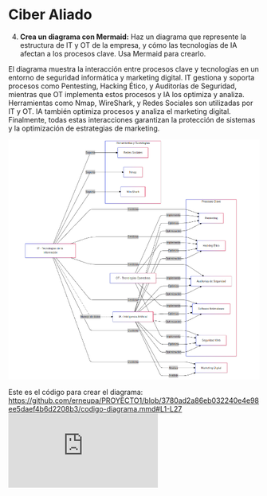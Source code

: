 # Ciber Aliado
 
4. **Crea un diagrama con Mermaid:** Haz un diagrama que represente la estructura de IT y OT de la empresa, y cómo las tecnologías de IA afectan a los procesos clave.     Usa Mermaid para crearlo.

El diagrama muestra la interacción entre procesos clave y tecnologías en un entorno de seguridad informática y marketing digital. IT gestiona y soporta procesos como Pentesting, Hacking Ético, y Auditorías de Seguridad, mientras que OT implementa estos procesos y IA los optimiza y analiza. Herramientas como Nmap, WireShark, y Redes Sociales son utilizadas por IT y OT. IA también optimiza procesos y analiza el marketing digital. Finalmente, todas estas interacciones garantizan la protección de sistemas y la optimización de estrategias de marketing.

![Diagrama de Mermaid formato .svg](https://github.com/erneupa/PROYECTO1/blob/pregunta4/estructura.png)

Este es el código para crear el diagrama:
https://github.com/erneupa/PROYECTO1/blob/3780ad2a86eb032240e4e98ee5daef4b6d2208b3/codigo-diagrama.mmd#L1-L27
![Desde aquí, podrás ver también el diagrama](https://github.com/erneupa/PROYECTO1/blob/10a7e773fc566a3593a306b0027cdfc78652dfa8/codigo-diagrama.mmd)
